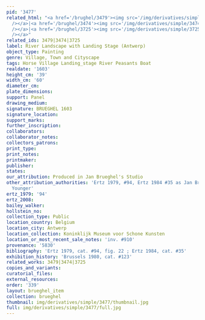 ```yaml
---
pid: '3477'
related_html: "<a href='/brughel/3479'><img src='/img/derivatives/simple/3479/thumbnail.jpg'
  /></a>|<a href='/brughel/3474'><img src='/img/derivatives/simple/3474/thumbnail.jpg'
  /></a>|<a href='/brughel/3725'><img src='/img/derivatives/simple/3725/thumbnail.jpg'
  /></a>"
related_ids: 3479|3474|3725
label: River Landscape with Landing Stage (Antwerp)
object_type: Painting
genre: Village, Town and Cityscape
tags: Horse Village Landing_stage River Peasants Boat
realdate: '1603'
height_cm: '39'
width_cm: '60'
diameter_cm: 
plate_dimensions: 
support: Panel
drawing_medium: 
signature: BRUEGHEL 1603
signature_location: 
support_marks: 
further_inscription: 
collaborators: 
collaborator_notes: 
collectors_patrons: 
print_type: 
print_notes: 
printmaker: 
publisher: 
states: 
our_attribution: Produced in Jan Brueghel's Studio
other_attribution_authorities: 'Ertz 1979, #94, Ertz 1984 #35 as Jan Brueghel the
  Younger'
ertz_1979: '94'
ertz_2008: 
bailey_walker: 
hollstein_no: 
collection_type: Public
location_country: Belgium
location_city: Antwerp
location_collection: Koninklijk Museum voor Schone Kunsten
location_or_most_recent_sale_notes: 'inv. #910'
provenance: '5830'
bibliography: 'Ertz 1979, cat. #94, fig. 22 ; Ertz 1984, cat. #35'
exhibition_history: 'Brussels 1980, cat. #123'
related_works: 3479|3474|3725
copies_and_variants: 
curatorial_files: 
external_resources: 
order: '339'
layout: brueghel_item
collection: brueghel
thumbnail: img/derivatives/simple/3477/thumbnail.jpg
full: img/derivatives/simple/3477/full.jpg
---
```

